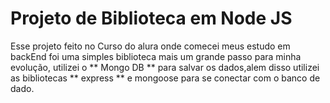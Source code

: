 # Projeto de Biblioteca em Node JS

Esse projeto feito no Curso do alura onde comecei meus estudo em backEnd foi uma simples biblioteca mais um grande passo para minha evolução,
utilizei o ** Mongo DB ** para salvar os dados,alem disso utilizei as bibliotecas ** express ** e mongoose para se conectar com o banco de dado.
